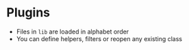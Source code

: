 Plugins
=======

- Files in `lib` are loaded in alphabet order
- You can define helpers, filters or reopen any existing class